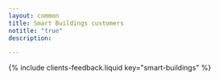 ```yaml
---
layout: common
title: Smart Buildings customers
notitle: "true"
description:

---
```


{% include clients-feedback.liquid key="smart-buildings" %}
